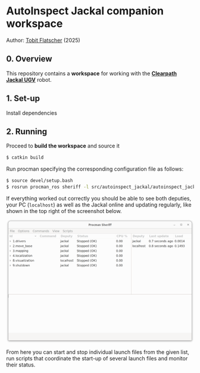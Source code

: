 # AutoInspect Jackal companion workspace

Author: [Tobit Flatscher](https://github.com/2b-t) (2025)



## 0. Overview

This repository contains a **workspace** for working with the [**Clearpath Jackal UGV**](https://clearpathrobotics.com/jackal-small-unmanned-ground-vehicle/) robot.



## 1. Set-up

Install dependencies 


## 2. Running

Proceed to **build the workspace** and source it

```bash
$ catkin build
```

Run procman specifying the corresponding configuration file as follows:

```bash
$ source devel/setup.bash
$ rosrun procman_ros sheriff -l src/autoinspect_jackal/autoinspect_jackal_bringup/config/procman/jackal.pmd
```

If everything worked out correctly you should be able to see both deputies, your PC (`localhost`) as well as the Jackal online and updating regularly, like shown in the top right of the screenshot below.

![Procman preview](./media/procman.png)

From here you can start and stop individual launch files from the given list, run scripts that coordinate the start-up of several launch files and monitor their status.

